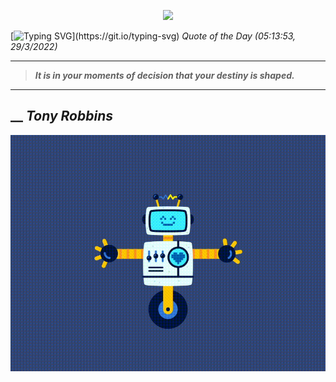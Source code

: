 <p align='center'><img src='https://komarev.com/ghpvc/?username=hungpurdie&label=Total+Vistors&color=brightgreen&style=plastic'></p> 


 [![Typing SVG](https://readme-typing-svg.herokuapp.com?font=Press+Start+2P&color=C2F784&size=35&width=900&height=100&lines=Hello+World%2C+I'm+Hung+!)](https://git.io/typing-svg) 
 _Quote of the Day (05:13:53, 29/3/2022)_
___
>**_It is in your moments of decision that your destiny is shaped._**
___
## __ **_Tony Robbins_** 
<p align="center"><img src="src/assets/images/robot-dancing-dribble.gif"/></p>